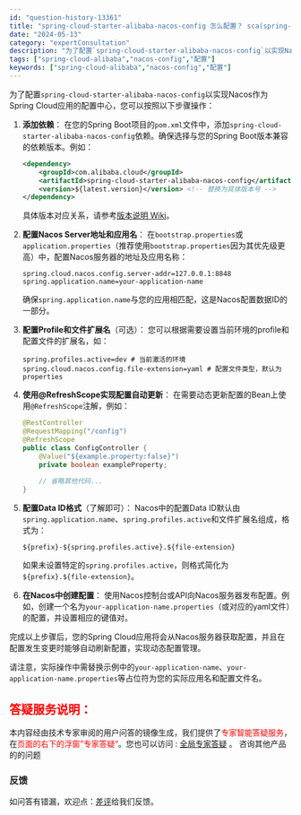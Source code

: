 ```yaml
---
id: "question-history-13361"
title: "spring-cloud-starter-alibaba-nacos-config 怎么配置？ sca(spring-cloud-alibaba)"
date: "2024-05-13"
category: "expertConsultation"
description: "为了配置`spring-cloud-starter-alibaba-nacos-config`以实现Nacos作为Spring Cloud应用的配置中心，您可以按照以下步骤操作：1. **添加依赖**：   在您的Spring Boot项目的`pom.xml`文件中，添加`spring-cloud-"
tags: ["spring-cloud-alibaba","nacos-config","配置"]
keywords: ["spring-cloud-alibaba","nacos-config","配置"]
---
```


为了配置`spring-cloud-starter-alibaba-nacos-config`以实现Nacos作为Spring Cloud应用的配置中心，您可以按照以下步骤操作：

1. **添加依赖**：
   在您的Spring Boot项目的`pom.xml`文件中，添加`spring-cloud-starter-alibaba-nacos-config`依赖。确保选择与您的Spring Boot版本兼容的依赖版本。例如：
   ```xml
   <dependency>
       <groupId>com.alibaba.cloud</groupId>
       <artifactId>spring-cloud-starter-alibaba-nacos-config</artifactId>
       <version>${latest.version}</version> <!-- 替换为具体版本号 -->
   </dependency>
   ```
   具体版本对应关系，请参考[版本说明 Wiki](https://github.com/spring-cloud-incubator/spring-cloud-alibaba/wiki/%E7%89%88%E6%9C%AC%E8%AF%B4%E6%98%8E)。

2. **配置Nacos Server地址和应用名**：
   在`bootstrap.properties`或`application.properties`（推荐使用`bootstrap.properties`因为其优先级更高）中，配置Nacos服务器的地址及应用名称：
   ```properties
   spring.cloud.nacos.config.server-addr=127.0.0.1:8848
   spring.application.name=your-application-name
   ```
   确保`spring.application.name`与您的应用相匹配，这是Nacos配置数据ID的一部分。

3. **配置Profile和文件扩展名**（可选）：
   您可以根据需要设置当前环境的profile和配置文件的扩展名，如：
   ```properties
   spring.profiles.active=dev # 当前激活的环境
   spring.cloud.nacos.config.file-extension=yaml # 配置文件类型，默认为properties
   ```

4. **使用@RefreshScope实现配置自动更新**：
   在需要动态更新配置的Bean上使用`@RefreshScope`注解，例如：
   ```java
   @RestController
   @RequestMapping("/config")
   @RefreshScope
   public class ConfigController {
       @Value("${example.property:false}")
       private boolean exampleProperty;
       
       // 省略其他代码...
   }
   ```

5. **配置Data ID格式**（了解即可）：
   Nacos中的配置Data ID默认由`spring.application.name`、`spring.profiles.active`和文件扩展名组成，格式为：
   ```
   ${prefix}-${spring.profiles.active}.${file-extension}
   ```
   如果未设置特定的`spring.profiles.active`，则格式简化为`${prefix}.${file-extension}`。

6. **在Nacos中创建配置**：
   使用Nacos控制台或API向Nacos服务器发布配置。例如，创建一个名为`your-application-name.properties`（或对应的yaml文件）的配置，并设置相应的键值对。

完成以上步骤后，您的Spring Cloud应用将会从Nacos服务器获取配置，并且在配置发生变更时能够自动刷新配置，实现动态配置管理。

请注意，实际操作中需替换示例中的`your-application-name`、`your-application-name.properties`等占位符为您的实际应用名和配置文件名。
## <font color="#FF0000">答疑服务说明：</font> 

本内容经由技术专家审阅的用户问答的镜像生成，我们提供了<font color="#FF0000">专家智能答疑服务</font>，在<font color="#FF0000">页面的右下的浮窗”专家答疑“</font>。您也可以访问 : [全局专家答疑](https://opensource.alibaba.com/chatBot) 。 咨询其他产品的的问题

### 反馈
如问答有错漏，欢迎点：[差评](https://ai.nacos.io/user/feedbackByEnhancerGradePOJOID?enhancerGradePOJOId=13364)给我们反馈。

